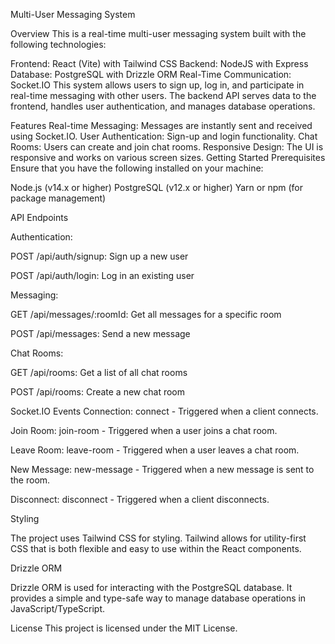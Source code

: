 
Multi-User Messaging System


Overview
This is a real-time multi-user messaging system built with the following technologies:

Frontend: React (Vite) with Tailwind CSS
Backend: NodeJS with Express
Database: PostgreSQL with Drizzle ORM
Real-Time Communication: Socket.IO
This system allows users to sign up, log in, and participate in real-time messaging with other users. The backend API serves data to the frontend, handles user authentication, and manages database operations.

Features
Real-time Messaging: Messages are instantly sent and received using Socket.IO.
User Authentication: Sign-up and login functionality.
Chat Rooms: Users can create and join chat rooms.
Responsive Design: The UI is responsive and works on various screen sizes.
Getting Started
Prerequisites
Ensure that you have the following installed on your machine:

Node.js (v14.x or higher)
PostgreSQL (v12.x or higher)
Yarn or npm (for package management)

API Endpoints

Authentication:

POST /api/auth/signup: Sign up a new user

POST /api/auth/login: Log in an existing user

Messaging:

GET /api/messages/:roomId: Get all messages for a specific room

POST /api/messages: Send a new message

Chat Rooms:

GET /api/rooms: Get a list of all chat rooms

POST /api/rooms: Create a new chat room

Socket.IO Events
Connection: connect - Triggered when a client connects.

Join Room: join-room - Triggered when a user joins a chat room.

Leave Room: leave-room - Triggered when a user leaves a chat room.

New Message: new-message - Triggered when a new message is sent to the room.

Disconnect: disconnect - Triggered when a client disconnects.

Styling

The project uses Tailwind CSS for styling. Tailwind allows for utility-first CSS that is both flexible and easy to use within the React components.

Drizzle ORM

Drizzle ORM is used for interacting with the PostgreSQL database. It provides a simple and type-safe way to manage database operations in JavaScript/TypeScript.

License
This project is licensed under the MIT License.

